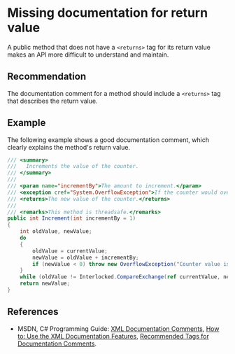# Missing documentation for return value
A public method that does not have a `<returns>` tag for its return value makes an API more difficult to understand and maintain.


## Recommendation
The documentation comment for a method should include a `<returns>` tag that describes the return value.


## Example
The following example shows a good documentation comment, which clearly explains the method's return value.


```csharp
/// <summary>
///   Increments the value of the counter.
/// </summary>
///
/// <param name="incrementBy">The amount to increment.</param>
/// <exception cref="System.OverflowException">If the counter would overflow.</exception>
/// <returns>The new value of the counter.</returns>
///
/// <remarks>This method is threadsafe.</remarks>
public int Increment(int incrementBy = 1)
{
    int oldValue, newValue;
    do
    {
        oldValue = currentValue;
        newValue = oldValue + incrementBy;
        if (newValue < 0) throw new OverflowException("Counter value is out of range");
    }
    while (oldValue != Interlocked.CompareExchange(ref currentValue, newValue, oldValue));
    return newValue;
}

```

## References
* MSDN, C\# Programming Guide: [XML Documentation Comments](http://msdn.microsoft.com/en-us/library/b2s063f7.aspx), [How to: Use the XML Documentation Features](http://msdn.microsoft.com/en-us/library/z04awywx.aspx), [Recommended Tags for Documentation Comments](http://msdn.microsoft.com/en-us/library/5ast78ax.aspx).
